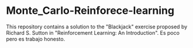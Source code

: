 # Monte_Carlo-Reinforece-learning
This repository contains a solution to the "Blackjack" exercise proposed by Richard S. Sutton in "Reinforcement Learning: An Introduction". Es poco pero es trabajo honesto. 

